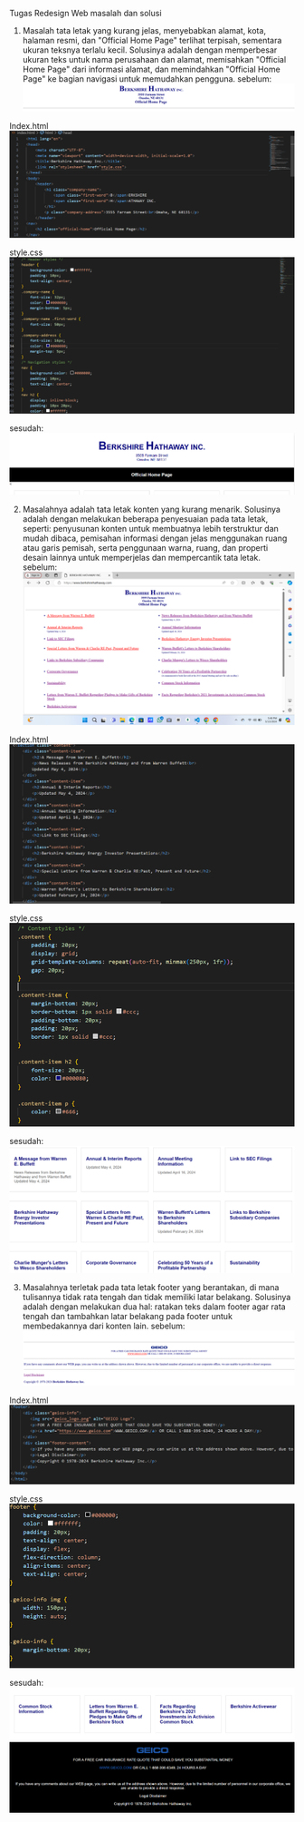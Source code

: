 Tugas Redesign Web 
masalah dan solusi
1.	Masalah tata letak yang kurang jelas, menyebabkan alamat, kota, halaman resmi, dan "Official Home Page" terlihat terpisah, sementara ukuran teksnya terlalu kecil. Solusinya adalah dengan memperbesar ukuran teks untuk nama perusahaan dan alamat, memisahkan "Official Home Page" dari informasi alamat, dan memindahkan "Official Home Page" ke bagian navigasi untuk memudahkan pengguna.
sebelum:
![Alt Text](https://raw.githubusercontent.com/amngllo/redesign/main/BERKSHIRE%20HATHAWAY%20INC/gambar/1.png)

Index.html
![Alt Text](https://github.com/amngllo/redesign/blob/main/BERKSHIRE%20HATHAWAY%20INC/gambar/2.png)

style.css
![Alt Text](https://github.com/amngllo/redesign/blob/main/BERKSHIRE%20HATHAWAY%20INC/gambar/3.png)

sesudah:
![Alt Text](https://github.com/amngllo/redesign/blob/main/BERKSHIRE%20HATHAWAY%20INC/gambar/4.png)

2. Masalahnya adalah tata letak konten yang kurang menarik. Solusinya adalah dengan melakukan beberapa penyesuaian pada tata letak, seperti: penyusunan konten untuk membuatnya lebih terstruktur dan mudah dibaca, pemisahan informasi dengan jelas menggunakan ruang atau garis pemisah, serta penggunaan warna, ruang, dan properti desain lainnya untuk memperjelas dan mempercantik tata letak.
sebelum:
![Alt Text](https://github.com/amngllo/redesign/blob/main/BERKSHIRE%20HATHAWAY%20INC/gambar/5.png)

Index.html
![Alt Text](https://github.com/amngllo/redesign/blob/main/BERKSHIRE%20HATHAWAY%20INC/gambar/6.png)

style.css
![Alt Text](https://github.com/amngllo/redesign/blob/main/BERKSHIRE%20HATHAWAY%20INC/gambar/7.png)

sesudah:
![Alt Text](https://github.com/amngllo/redesign/blob/main/BERKSHIRE%20HATHAWAY%20INC/gambar/8.png)

3. Masalahnya terletak pada tata letak footer yang berantakan, di mana tulisannya tidak rata tengah dan tidak memiliki latar belakang. Solusinya adalah dengan melakukan dua hal: ratakan teks dalam footer agar rata tengah dan tambahkan latar belakang pada footer untuk membedakannya dari konten lain.
sebelum:
![Alt Text](https://github.com/amngllo/redesign/blob/main/BERKSHIRE%20HATHAWAY%20INC/gambar/9.png)

Index.html
![Alt Text](https://github.com/amngllo/redesign/blob/main/BERKSHIRE%20HATHAWAY%20INC/gambar/10.png)

style.css
![Alt Text](https://github.com/amngllo/redesign/blob/main/BERKSHIRE%20HATHAWAY%20INC/gambar/11.png)

sesudah:
![Alt Text](https://github.com/amngllo/redesign/blob/main/BERKSHIRE%20HATHAWAY%20INC/gambar/12.png)


